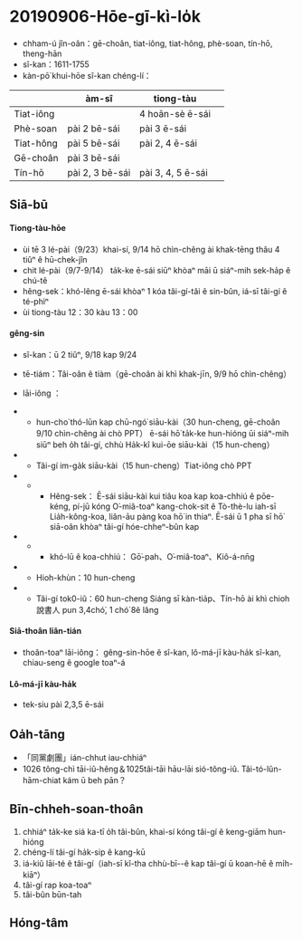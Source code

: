 20190906-Hōe-gī-kì-lo̍k
====
- chham-ú jîn-oân：gē-choân, tiat-iông, tiat-hông, phè-soan, tín-hō, theng-hān
- sî-kan：1611-1755
- kàn-pō͘ khui-hōe sî-kan chéng-lí：

|           | àm-sî           | tiong-tàu         |   |   
|-----------|-----------------|-------------------|---|
| Tiat-iông |                 | 4 hoān-sè ē-sái   |   |
| Phè-soan  | pài 2 bē-sái    | pài 3 ē-sái       |   |
| Tiat-hông | pài 5 bē-sái    | pài 2, 4 ē-sái    |   |
| Gē-choân  | pài 3 bē-sái    |                   |   |
| Tín-hō    | pài 2, 3 bē-sái | pài 3, 4, 5 ē-sái |   |


Siā-bū
----

#### Tiong-tàu-hōe
- ùi tē 3 lé-pài（9/23）khai-sí, 9/14 hō chìn-chêng ài khak-tēng thâu 4
 tiûⁿ ê hū-chek-jîn
- chit lé-pài（9/7-9/14） ta̍k-ke ē-sái siūⁿ khòaⁿ māi ū siáⁿ-mih sek-ha̍p ê chú-tê
- hêng-sek：khó-lêng ē-sái khòaⁿ 1 kóa tâi-gí-tâi ê sin-bûn, iá-sī tâi-gí ê té-phìⁿ 
- ùi tiong-tàu 12：30 kàu 13：00

#### gêng-sin 

- sî-kan：ū 2 tiûⁿ, 9/18 kap 9/24
- tē-tiám：Tâi-oân ê tiàm（gē-choân ài khì khak-jīn, 9/9 hō chìn-chêng）
-  lāi-iông ：
- + hun-cho͘ thó-lūn kap chū-ngó͘ siāu-kài（30 hun-cheng, gē-choân 9/10 chìn-chêng ài chò PPT）
ē-sái hō͘ ta̍k-ke hun-hióng ūi siáⁿ-mih siūⁿ beh o̍h tâi-gí, chhù 
Ha̍k-kî kui-ōe siāu-kài（15 hun-cheng）
- + Tâi-gí im-ga̍k siāu-kài（15 hun-cheng）Tiat-iông chò PPT
- + - Hêng-sek：
Ē-sái siāu-kài kui tiâu koa kap koa-chhiú ê pōe-kéng, pí-jū kóng O͘-miâ-toaⁿ kang-chok-sit ê Tò-thè-lu iah-sī Lia̍h-kông-koa, liân-āu pàng koa hō͘ in thiaⁿ.
Ē-sái ū 1 pha sī hō͘ siā-oân khòaⁿ tâi-gí hóe-chheⁿ-bûn kap 

- + - khó-lū ê koa-chhiú：
Gō͘-pah、O͘-miâ-toaⁿ、Kiô-á-nn̄g

- + Hioh-khùn：10 hun-cheng
- + Tâi-gí tok0-iû：60 hun-cheng
Siáng sī kàn-tia̍p、Tín-hō ài khì chioh 說書人
pun 3,4chó͘, 1 chó͘ 8ê lâng

#### Siā-thoân liân-tián
- thoân-toaⁿ lāi-iông：
gêng-sin-hōe ê sî-kan, lô-má-jī kàu-ha̍k sî-kan, chiau-seng ê google toaⁿ-á

#### Lô-má-jī kàu-ha̍k
- tek-siu pài 2,3,5 ē-sái

Oa̍h-tāng
----

- 「同黨劇團」ián-chhut iau-chhiáⁿ
- 1026 tông-chì tāi-iû-hêng＆1025tâi-tāi hāu-lāi sió-tông-iû. Tâi-tó-lûn-hām-chiat kám ū beh pān？


Bīn-chheh-soan-thoân
----
1. chhiáⁿ ta̍k-ke siá ka-tī o̍h tâi-bûn, khai-sí kóng tâi-gí ê keng-giām hun-hióng
2. chéng-lí tâi-gí ha̍k-sip ê kang-kū
3. iá-kiû lāi-té ê tâi-gí（iah-sī kî-tha chhù-bī--ê kap tâi-gí ū koan-hē ê mi̍h-kiāⁿ）
4. tâi-gí rap koa-toaⁿ
5. tâi-bûn būn-tah


Hóng-tâm
----

